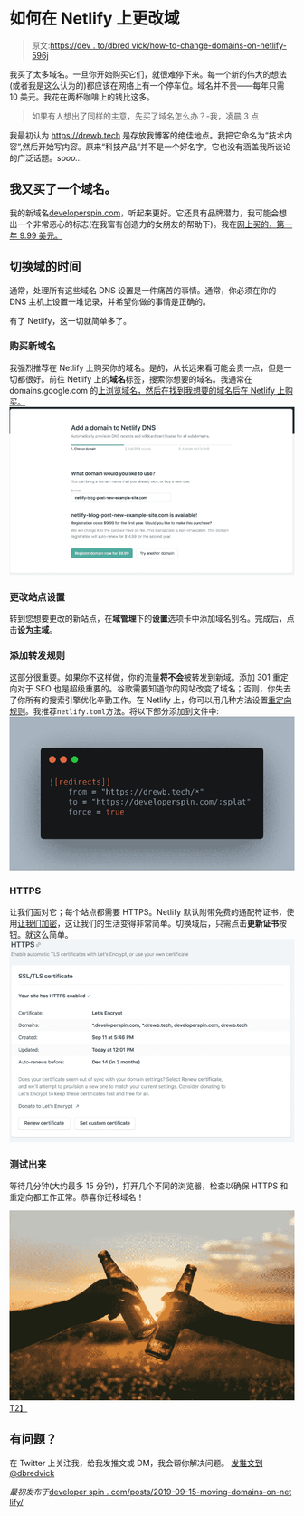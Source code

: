 # 如何在 Netlify 上更改域

> 原文:[https://dev . to/dbred vick/how-to-change-domains-on-netlify-596j](https://dev.to/dbredvick/how-to-change-domains-on-netlify-596j)

我买了太多域名。一旦你开始购买它们，就很难停下来。每一个新的伟大的想法(或者我是这么认为的)都应该在网络上有一个停车位。域名并不贵——每年只需 10 美元。我花在两杯咖啡上的钱比这多。

> 如果有人想出了同样的主意，先买了域名怎么办？-我，凌晨 3 点

我最初认为 https://drewb.tech 是存放我博客的绝佳地点。我把它命名为“技术内容”,然后开始写内容。原来“科技产品”并不是一个好名字。它也没有涵盖我所谈论的广泛话题。*sooo...*

## [](#i-bought-another-domain)我又买了一个域名。

我的新域名[developerspin.com](https://developerspin.com)，听起来更好。它还具有品牌潜力，我可能会想出一个非常恶心的标志(在我富有创造力的女朋友的帮助下)。我在[网上买的，第一年 9.99 美元。](https://netlify.com)

## [](#time-to-switch-over-domains)切换域的时间

通常，处理所有这些域名 DNS 设置是一件痛苦的事情。通常，你必须在你的 DNS 主机上设置一堆记录，并希望你做的事情是正确的。

有了 Netlify，这一切就简单多了。

### [](#buy-the-new-domain)购买新域名

我强烈推荐在 Netlify 上购买你的域名。是的，从长远来看可能会贵一点，但是一切都很好。前往 Netlify 上的**域名**标签，搜索你想要的域名。我通常在 domains.google.com 的[上浏览域名，然后在找到我想要的域名后在 Netlify 上购买。](https://domains.google.com) [![netlify buying domain](img/f471607203892d3f0a0fd4f16b708fe3.png)](https://res.cloudinary.com/practicaldev/image/fetch/s--gVtrHhuh--/c_limit%2Cf_auto%2Cfl_progressive%2Cq_auto%2Cw_880/https://developerspin.cimg/buy-netlify-domain-pricing.png)

### [](#change-site-settings)更改站点设置

转到您想要更改的新站点，在**域管理**下的**设置**选项卡中添加域名别名。完成后，点击**设为主域**。

### [](#adding-forwarding-rules)添加转发规则

这部分很重要。如果你不这样做，你的流量**将不会**被转发到新域。添加 301 重定向对于 SEO 也是超级重要的。谷歌需要知道你的网站改变了域名；否则，你失去了你所有的搜索引擎优化辛勤工作。在 Netlify 上，你可以用几种方法设置[重定向规则](https://www.netlify.com/docs/redirects/)。我推荐`netlify.toml`方法。将以下部分添加到文件中:
[![netlify.toml forwarding config](img/700b25ca4cd796fec6388e8a6a45ffa9.png)](https://res.cloudinary.com/practicaldev/image/fetch/s--jMWFZZoN--/c_limit%2Cf_auto%2Cfl_progressive%2Cq_auto%2Cw_880/https://developerspin.cimg/netlify-toml-forwarding-config.png)

### [](#https)HTTPS

让我们面对它；每个站点都需要 HTTPS。Netlify 默认附带免费的通配符证书，使用[让我们加密](https://letsencrypt.org)，这让我们的生活变得非常简单。切换域后，只需点击**更新证书**按钮。就这么简单。
[![netlify https tls ssl](img/1143a29007c2e97aa7e57307adfa0897.png)](https://res.cloudinary.com/practicaldev/image/fetch/s--nBrM8ZF4--/c_limit%2Cf_auto%2Cfl_progressive%2Cq_auto%2Cw_880/https://developerspin.cimg/https-ssl-tls-config.png)

### [](#test-it-out)测试出来

等待几分钟(大约最多 15 分钟)，打开几个不同的浏览器，检查以确保 HTTPS 和重定向都工作正常。恭喜你迁移域名！

[![cheers](img/0d03df6137a9840a9ce5a21ccede43e3.png)T2】](https://res.cloudinary.com/practicaldev/image/fetch/s---yxR_tSe--/c_limit%2Cf_auto%2Cfl_progressive%2Cq_auto%2Cw_880/https://developerspin.cimg/cheers.jpg)

## [](#having-problems)有问题？

在 Twitter 上关注我，给我发推文或 DM，我会帮你解决问题。
[发推文到@dbredvick](https://twitter.com/intent/tweet?screen_name=dbredvick&ref_src=twsrc%5Etfw)

*最初发布于*[developer spin . com/posts/2019-09-15-moving-domains-on-net lify/](https://developerspin.com/posts/2019-09-15-moving-domains-on-netlify/)